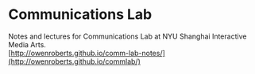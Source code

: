 # Communications Lab
Notes and lectures for Communications Lab at NYU Shanghai Interactive Media Arts.  
[http://owenroberts.github.io/comm-lab-notes/](http://owenroberts.github.io/commlab/)
